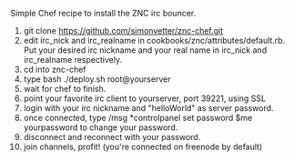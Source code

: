 Simple Chef recipe to install the ZNC irc bouncer.

1. git clone https://github.com/simonvetter/znc-chef.git
2. edit irc_nick and irc_realname in cookbooks/znc/attributes/default.rb. Put your desired irc nickname and your real name in irc_nick and irc_realname respectively.
3. cd into znc-chef
4. type bash ./deploy.sh root@yourserver
5. wait for chef to finish.
6. point your favorite irc client to yourserver, port 39221, using SSL
7. login with your irc nickname and "helloWorld" as server password.
8. once connected, type /msg *controlpanel set password $me yourpassword to change your password.
9. disconnect and reconnect with your password.
10. join channels, profit! (you're connected on freenode by default)


